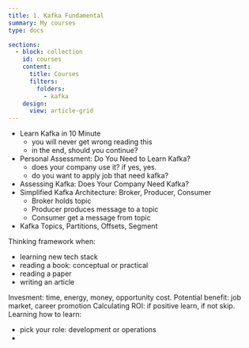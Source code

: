 ```yaml
---
title: 1. Kafka Fundamental
summary: My courses
type: docs

sections:
  - block: collection
    id: courses
    content:
      title: Courses
      filters:
        folders:
          - kafka
    design:
      view: article-grid
---
```



 - Learn Kafka in 10 Minute
   - you will never get wrong reading this
   - in the end, should you continue?
 - Personal Assessment: Do You Need to Learn Kafka?
   - does your company use it? if yes, yes.
   - do you want to apply job that need kafka?
 - Assessing Kafka: Does Your Company Need Kafka?
 - Simplified Kafka Architecture: Broker, Producer, Consumer
   - Broker holds topic
   - Producer produces message to a topic
   - Consumer get a message from topic  
 - Kafka Topics, Partitions, Offsets, Segment


Thinking framework when:
- learning new tech stack
- reading a book: conceptual or practical
- reading a paper
- writing an article

Invesment: time, energy, money, opportunity cost.
Potential benefit: job market, career promotion
Calculating ROI: if positive learn, if not skip.
Learning how to learn: 
- pick your role: development or operations
- 
